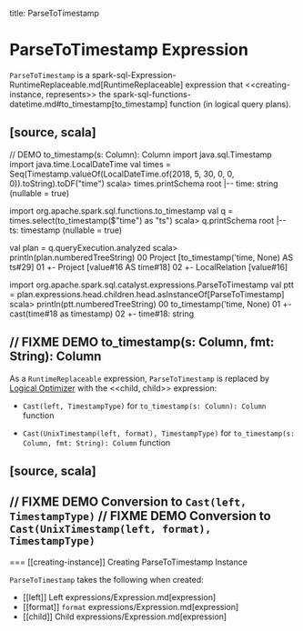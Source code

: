 title: ParseToTimestamp

# ParseToTimestamp Expression

`ParseToTimestamp` is a spark-sql-Expression-RuntimeReplaceable.md[RuntimeReplaceable] expression that <<creating-instance, represents>> the spark-sql-functions-datetime.md#to_timestamp[to_timestamp] function (in logical query plans).

[source, scala]
----
// DEMO to_timestamp(s: Column): Column
import java.sql.Timestamp
import java.time.LocalDateTime
val times = Seq(Timestamp.valueOf(LocalDateTime.of(2018, 5, 30, 0, 0, 0)).toString).toDF("time")
scala> times.printSchema
root
 |-- time: string (nullable = true)

import org.apache.spark.sql.functions.to_timestamp
val q = times.select(to_timestamp($"time") as "ts")
scala> q.printSchema
root
 |-- ts: timestamp (nullable = true)

val plan = q.queryExecution.analyzed
scala> println(plan.numberedTreeString)
00 Project [to_timestamp('time, None) AS ts#29]
01 +- Project [value#16 AS time#18]
02    +- LocalRelation [value#16]

import org.apache.spark.sql.catalyst.expressions.ParseToTimestamp
val ptt = plan.expressions.head.children.head.asInstanceOf[ParseToTimestamp]
scala> println(ptt.numberedTreeString)
00 to_timestamp('time, None)
01 +- cast(time#18 as timestamp)
02    +- time#18: string

// FIXME DEMO to_timestamp(s: Column, fmt: String): Column
----

As a `RuntimeReplaceable` expression, `ParseToTimestamp` is replaced by [Logical Optimizer](../Optimizer.md#ReplaceExpressions) with the <<child, child>> expression:

* `Cast(left, TimestampType)` for `to_timestamp(s: Column): Column` function

* `Cast(UnixTimestamp(left, format), TimestampType)` for `to_timestamp(s: Column, fmt: String): Column` function

[source, scala]
----
// FIXME DEMO Conversion to `Cast(left, TimestampType)`
// FIXME DEMO Conversion to `Cast(UnixTimestamp(left, format), TimestampType)`
----

=== [[creating-instance]] Creating ParseToTimestamp Instance

`ParseToTimestamp` takes the following when created:

* [[left]] Left expressions/Expression.md[expression]
* [[format]] `format` expressions/Expression.md[expression]
* [[child]] Child expressions/Expression.md[expression]
